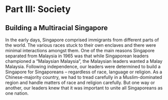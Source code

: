 # Part III: Society

## Building a Multiracial Singapore

In the early days, Singapore comprised immigrants from different parts of the world. The various races stuck to their own enclaves and there were minimal interactions amongst them. One of the main reasons Singapore separated from Malaysia in 1965 was that while Singaporean leaders championed a “Malaysian Malaysia”, the Malaysian leaders wanted a Malay Malaysia. Following independence, our leaders were determined to build a Singapore for Singaporeans – regardless of race, language or religion. As a Chinese-majority country, we had to tread carefully in a Muslim-dominated region and handle matters of race and religion carefully. But one way or another, our leaders knew that it was important to unite all Singaporeans as one nation. 
